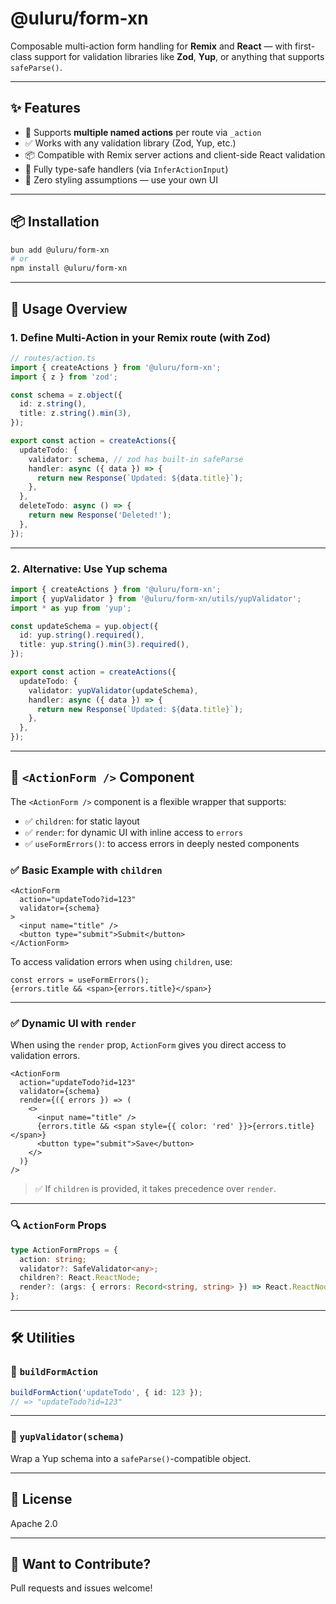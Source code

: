 # @uluru/form-xn

Composable multi-action form handling for **Remix** and **React** — with first-class support for validation libraries like **Zod**, **Yup**, or anything that supports `safeParse()`.

---

## ✨ Features

- 🔁 Supports **multiple named actions** per route via `_action`
- ✅ Works with any validation library (Zod, Yup, etc.)
- 📦 Compatible with Remix server actions and client-side React validation
- 🧠 Fully type-safe handlers (via `InferActionInput`)
- 🧼 Zero styling assumptions — use your own UI

---

## 📦 Installation

```bash
bun add @uluru/form-xn
# or
npm install @uluru/form-xn
```

---

## 🧩 Usage Overview

### 1. Define Multi-Action in your Remix route (with Zod)

```ts
// routes/action.ts
import { createActions } from '@uluru/form-xn';
import { z } from 'zod';

const schema = z.object({
  id: z.string(),
  title: z.string().min(3),
});

export const action = createActions({
  updateTodo: {
    validator: schema, // zod has built-in safeParse
    handler: async ({ data }) => {
      return new Response(`Updated: ${data.title}`);
    },
  },
  deleteTodo: async () => {
    return new Response('Deleted!');
  },
});
```

---

### 2. Alternative: Use Yup schema

```ts
import { createActions } from '@uluru/form-xn';
import { yupValidator } from '@uluru/form-xn/utils/yupValidator';
import * as yup from 'yup';

const updateSchema = yup.object({
  id: yup.string().required(),
  title: yup.string().min(3).required(),
});

export const action = createActions({
  updateTodo: {
    validator: yupValidator(updateSchema),
    handler: async ({ data }) => {
      return new Response(`Updated: ${data.title}`);
    },
  },
});
```

---

## 🧪 `<ActionForm />` Component

The `<ActionForm />` component is a flexible wrapper that supports:

- ✅ `children`: for static layout
- ✅ `render`: for dynamic UI with inline access to `errors`
- ✅ `useFormErrors()`: to access errors in deeply nested components

### ✅ Basic Example with `children`

```tsx
<ActionForm
  action="updateTodo?id=123"
  validator={schema}
>
  <input name="title" />
  <button type="submit">Submit</button>
</ActionForm>
```

To access validation errors when using `children`, use:

```tsx
const errors = useFormErrors();
{errors.title && <span>{errors.title}</span>}
```

---

### ✅ Dynamic UI with `render`

When using the `render` prop, `ActionForm` gives you direct access to validation errors.

```tsx
<ActionForm
  action="updateTodo?id=123"
  validator={schema}
  render={({ errors }) => (
    <>
      <input name="title" />
      {errors.title && <span style={{ color: 'red' }}>{errors.title}</span>}
      <button type="submit">Save</button>
    </>
  )}
/>
```

> ✅ If `children` is provided, it takes precedence over `render`.

---

### 🔍 `ActionForm` Props

```ts
type ActionFormProps = {
  action: string;
  validator?: SafeValidator<any>;
  children?: React.ReactNode;
  render?: (args: { errors: Record<string, string> }) => React.ReactNode;
};
```

---

## 🛠 Utilities

### 🧾 `buildFormAction`

```ts
buildFormAction('updateTodo', { id: 123 });
// => "updateTodo?id=123"
```

---

### 🧾 `yupValidator(schema)`

Wrap a Yup schema into a `safeParse()`-compatible object.

---

## 📜 License

Apache 2.0

---

## 🧩 Want to Contribute?

Pull requests and issues welcome!
